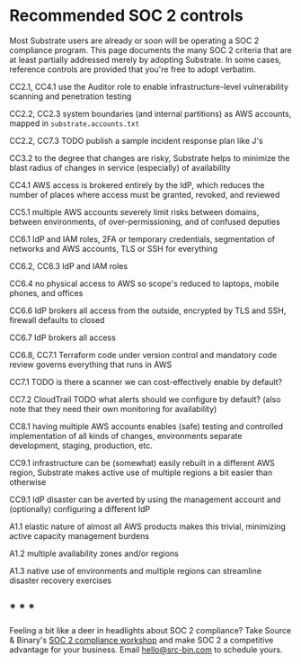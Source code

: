 # Recommended SOC 2 controls

Most Substrate users are already or soon will be operating a SOC 2 compliance program. This page documents the many SOC 2 criteria that are at least partially addressed merely by adopting Substrate. In some cases, reference controls are provided that you're free to adopt verbatim.

CC2.1, CC4.1 use the Auditor role to enable infrastructure-level vulnerability scanning and penetration testing

CC2.2, CC2.3 system boundaries (and internal partitions) as AWS accounts, mapped in `substrate.accounts.txt`

CC2.2, CC7.3 TODO publish a sample incident response plan like J's

CC3.2 to the degree that changes are risky, Substrate helps to minimize the blast radius of changes in service (especially) of availability

CC4.1 AWS access is brokered entirely by the IdP, which reduces the number of places where access must be granted, revoked, and reviewed

CC5.1 multiple AWS accounts severely limit risks between domains, between environments, of over-permissioning, and of confused deputies

CC6.1 IdP and IAM roles, 2FA or temporary credentials, segmentation of networks and AWS accounts, TLS or SSH for everything

CC6.2, CC6.3 IdP and IAM roles

CC6.4 no physical access to AWS so scope's reduced to laptops, mobile phones, and offices

CC6.6 IdP brokers all access from the outside, encrypted by TLS and SSH, firewall defaults to closed

CC6.7 IdP brokers all access

CC6.8, CC7.1 Terraform code under version control and mandatory code review governs everything that runs in AWS

CC7.1 TODO is there a scanner we can cost-effectively enable by default?

CC7.2 CloudTrail TODO what alerts should we configure by default? (also note that they need their own monitoring for availability)

CC8.1 having multiple AWS accounts enables (safe) testing and controlled implementation of all kinds of changes, environments separate development, staging, production, etc.

CC9.1 infrastructure can be (somewhat) easily rebuilt in a different AWS region, Substrate makes active use of multiple regions a bit easier than otherwise

CC9.1 IdP disaster can be averted by using the management account and (optionally) configuring a different IdP

A1.1 elastic nature of almost all AWS products makes this trivial, minimizing active capacity management burdens

A1.2 multiple availability zones and/or regions

A1.3 native use of environments and multiple regions can streamline disaster recovery exercises

<h2 class="break">* * *</h2>

Feeling a bit like a deer in headlights about SOC 2 compliance? Take Source <span class="fancy">&amp;</span> Binary's [SOC 2 compliance workshop](/compliance/) and make SOC 2 a competitive advantage for your business. Email [hello@src-bin.com](mailto:hello@src-bin.com) to schedule yours.
